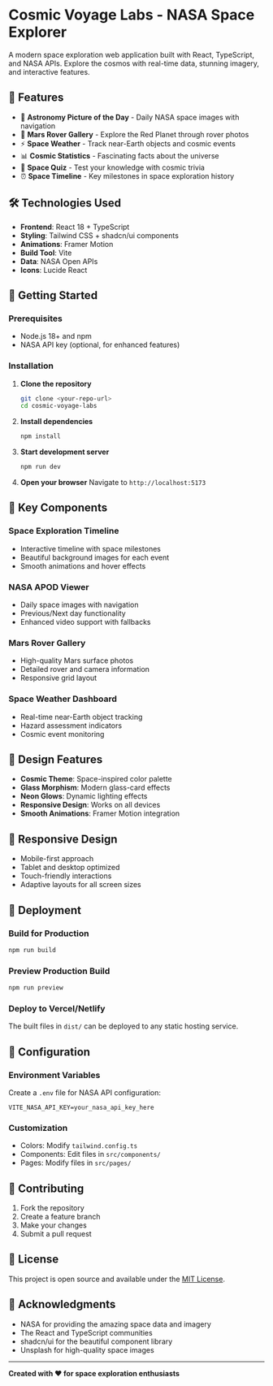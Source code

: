 # Cosmic Voyage Labs - NASA Space Explorer

A modern space exploration web application built with React, TypeScript, and NASA APIs. Explore the cosmos with real-time data, stunning imagery, and interactive features.

## 🚀 Features

- 🌌 **Astronomy Picture of the Day** - Daily NASA space images with navigation
- 🚀 **Mars Rover Gallery** - Explore the Red Planet through rover photos  
- ⚡ **Space Weather** - Track near-Earth objects and cosmic events
- 📊 **Cosmic Statistics** - Fascinating facts about the universe
- 🧠 **Space Quiz** - Test your knowledge with cosmic trivia
- ⏰ **Space Timeline** - Key milestones in space exploration history

## 🛠️ Technologies Used

- **Frontend**: React 18 + TypeScript
- **Styling**: Tailwind CSS + shadcn/ui components
- **Animations**: Framer Motion
- **Build Tool**: Vite
- **Data**: NASA Open APIs
- **Icons**: Lucide React

## 🚀 Getting Started

### Prerequisites

- Node.js 18+ and npm
- NASA API key (optional, for enhanced features)

### Installation

1. **Clone the repository**
   ```bash
   git clone <your-repo-url>
   cd cosmic-voyage-labs
   ```

2. **Install dependencies**
   ```bash
   npm install
   ```

3. **Start development server**
   ```bash
   npm run dev
   ```

4. **Open your browser**
   Navigate to `http://localhost:5173`

## 🌟 Key Components

### Space Exploration Timeline
- Interactive timeline with space milestones
- Beautiful background images for each event
- Smooth animations and hover effects

### NASA APOD Viewer
- Daily space images with navigation
- Previous/Next day functionality
- Enhanced video support with fallbacks

### Mars Rover Gallery
- High-quality Mars surface photos
- Detailed rover and camera information
- Responsive grid layout

### Space Weather Dashboard
- Real-time near-Earth object tracking
- Hazard assessment indicators
- Cosmic event monitoring

## 🎨 Design Features

- **Cosmic Theme**: Space-inspired color palette
- **Glass Morphism**: Modern glass-card effects
- **Neon Glows**: Dynamic lighting effects
- **Responsive Design**: Works on all devices
- **Smooth Animations**: Framer Motion integration

## 📱 Responsive Design

- Mobile-first approach
- Tablet and desktop optimized
- Touch-friendly interactions
- Adaptive layouts for all screen sizes

## 🚀 Deployment

### Build for Production
```bash
npm run build
```

### Preview Production Build
```bash
npm run preview
```

### Deploy to Vercel/Netlify
The built files in `dist/` can be deployed to any static hosting service.

## 🔧 Configuration

### Environment Variables
Create a `.env` file for NASA API configuration:
```env
VITE_NASA_API_KEY=your_nasa_api_key_here
```

### Customization
- Colors: Modify `tailwind.config.ts`
- Components: Edit files in `src/components/`
- Pages: Modify files in `src/pages/`

## 🤝 Contributing

1. Fork the repository
2. Create a feature branch
3. Make your changes
4. Submit a pull request

## 📄 License

This project is open source and available under the [MIT License](LICENSE).

## 🙏 Acknowledgments

- NASA for providing the amazing space data and imagery
- The React and TypeScript communities
- shadcn/ui for the beautiful component library
- Unsplash for high-quality space images

---

**Created with ❤️ for space exploration enthusiasts**
